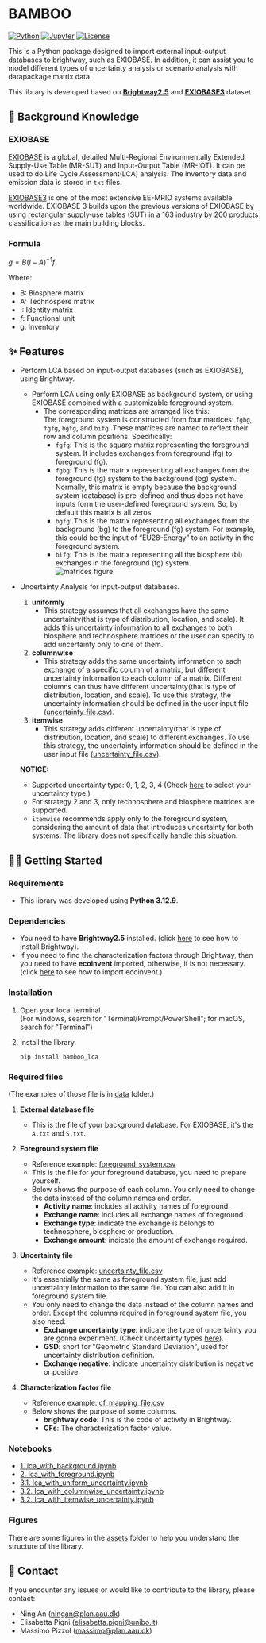 # BAMBOO

[![Python](https://img.shields.io/badge/Python-3776AB.svg?logo=Python&logoColor=white)](https://www.python.org/)
[![Jupyter](https://img.shields.io/badge/Jupyter-F37626.svg?logo=Jupyter&logoColor=white)](https://jupyter.org/)
[![License](https://img.shields.io/github/license/Annedrew/bamboo?color=5D6D7E)](https://github.com/Annedrew/bamboo/blob/main/LICENSE)

This is a Python package designed to import external input-output databases to brightway, such as EXIOBASE. In addition, it can assist you to model different types of uncertainty analysis or scenario analysis with datapackage matrix data.  

This library is developed based on **[Brightway2.5](https://docs.brightway.dev/en/latest/)** and **[EXIOBASE3](https://www.exiobase.eu/index.php/9-blog/31-now-available-exiobase2)** dataset.

## 📖 Background Knowledge 

### EXIOBASE
[EXIOBASE](https://www.exiobase.eu/) is a global, detailed Multi-Regional Environmentally Extended Supply-Use Table (MR-SUT) and Input-Output Table (MR-IOT). It can be used to do Life Cycle Assessment(LCA) analysis. The inventory data and emission data is stored in `txt` files. 

[EXIOBASE3](https://zenodo.org/records/3583071) is one of the most extensive EE-MRIO systems available worldwide. EXIOBASE 3 builds upon the previous versions of EXIOBASE by using rectangular supply‐use tables (SUT) in a 163 industry by 200 products classification as the main building blocks.

### Formula

$g = B (I-A)^{-1} f$. 

Where:
- B: Biosphere matrix
- A: Technospere matrix
- I: Identity matrix
- $f$: Functional unit
- g: Inventory

## ✨ Features
- Perform LCA based on input-output databases (such as EXIOBASE), using Brightway.
  - Perform LCA using only EXIOBASE as background system, or using EXIOBASE combined with a customizable foreground system.
    - The corresponding matrices are arranged like this:  
    The foreground system is constructed from four matrices: `fgbg`, `fgfg`, `bgfg`, and `bifg`. These matrices are named to reflect their row and column positions. Specifically:
      - `fgfg`: This is the square matrix representing the foreground system. It includes exchanges from foreground (fg) to foreground (fg).
      - `fgbg`: This is the matrix representing all exchanges from the foreground (fg) system to the background (bg) system. Normally, this matrix is empty because the background system (database) is pre-defined and thus does not have inputs form the user-defined foreground system. So, by default this matrix is all zeros.
      - `bgfg`: This is the matrix representing all exchanges from the background (bg) to the foreground (fg) system. For example, this could be the input of “EU28-Energy” to an activity in the foreground system.
      - `bifg`: This is the matrix representing all the biosphere (bi) exchanges in the foreground (fg) system.  
    ![matrices figure](./assets/matrices_figure.png)
- Uncertainty Analysis for input-output databases.
  1. **uniformly**
      - This strategy assumes that all exchanges have the same uncertainty(that is type of distribution, location, and scale). It adds this uncertainty information to all exchanges to both biosphere and technosphere matrices or the user can specify to add uncertainty only to one of them.
  2. **columnwise**
      - This strategy adds the same uncertainty information to each exchange of a specific column of a matrix, but different uncertainty information to each column of a matrix. Different columns can thus have different uncertainty(that is type of distribution, location, and scale). To use this strategy, the uncertainty information should be defined in the user input file ([uncertainty_file.csv](notebooks/data/uncertainty_file.csv)).
  3. **itemwise**
      - This strategy adds different uncertainty(that is type of distribution, location, and scale) to different exchanges. To use this strategy, the uncertainty information should be defined in the user input file ([uncertainty_file.csv](notebooks/data/uncertainty_file.csv)).

  **NOTICE:**  
    - Supported uncertainty type: 0, 1, 2, 3, 4 (Check [here](https://stats-arrays.readthedocs.io/en/latest/#mapping-parameter-array-columns-to-uncertainty-distributions) to select your uncertainty type.)
    - For strategy 2 and 3, only technosphere and biosphere matrices are supported.
    - `itemwise` recommends apply only to the foreground system, considering the amount of data that introduces uncertainty for both systems. The library does not specifically handle this situation.

## 👩‍💻 Getting Started
### Requirements
- This library was developed using **Python 3.12.9**.

### Dependencies
- You need to have **Brightway2.5** installed. (click [here](https://docs.brightway.dev/en/latest/content/installation/) to see how to install Brightway).
- If you need to find the characterization factors through Brightway, then you need to have **ecoinvent** imported, otherwise, it is not necessary. (click [here](https://docs.brightway.dev/en/latest/content/cheatsheet/importing.html) to see how to import ecoinvent.)

### Installation
1. Open your local terminal.  
(For windows, search for "Terminal/Prompt/PowerShell"; for macOS, search for "Terminal")

2. Install the library.
   ```
   pip install bamboo_lca
   ```

### Required files
(The examples of those file is in [data](notebooks/data) folder.)
1. **External database file**
    - This is the file of your background database. For EXIOBASE, it's the `A.txt` and `S.txt`.
2. **Foreground system file**
    - Reference example: [foreground_system.csv](notebooks/data/foreground_system.csv)
    - This is the file for your foreground database, you need to prepare yourself. 
    - Below shows the purpose of each column. You only need to change the data instead of the column names and order. 
      - **Activity name**: includes all activity names of foreground.
      - **Exchange name**: includes all exchange names of foreground.
      - **Exchange type**: indicate the exchange is belongs to technosphere, biosphere or production.
      - **Exchange amount**: indicate the amount of exchange required.
3. **Uncertainty file**
    - Reference example: [uncertainty_file.csv](notebooks/data/uncertainty_file.csv)
    - It's essentially the same as foreground system file, just add uncertainty information to the same file. You can also add it in foreground system file.
    - You only need to change the data instead of the column names and order. Except the columns required in foreground system file, you also need:
      - **Exchange uncertainty type**: indicate the type of uncertainty you are gonna experiment. (Check uncertainty types [here](https://stats-arrays.readthedocs.io/en/latest/#mapping-parameter-array-columns-to-uncertainty-distributions)).
      - **GSD**: short for "Geometric Standard Deviation", used for uncertainty distribution definition.
      - **Exchange negative**: indicate uncertainty distribution is negative or positive.

4. **Characterization factor file**
    - Reference example: [cf_mapping_file.csv](notebooks/data/cf_mapping_file.csv)
    - Below shows the purpose of some columns. 
      - **brightway code**: This is the code of activity in Brightway. 
      - **CFs**: The characterization factor value.
### Notebooks
- [1. lca_with_background.ipynb](notebooks/1.%20lca_with_background.ipynb)
- [2. lca_with_foreground.ipynb](notebooks/2.%20lca_with_foreground.ipynb)
- [3.1. lca_with_uniform_uncertainty.ipynb](notebooks/3.1.%20lca_with_uniform_uncertainty.ipynb)
- [3.2. lca_with_columnwise_uncertainty.ipynb](notebooks/3.2.%20lca_with_columnwise_uncertainty.ipynb)
- [3.2. lca_with_itemwise_uncertainty.ipynb](notebooks/3.3.%20lca_with_itemwise_uncertainty.ipynb)

### Figures
There are some figures in the [assets](assets) folder to help you understand the structure of the library.

## 💬 Contact
If you encounter any issues or would like to contribute to the library, please contact: 
  - Ning An (ningan@plan.aau.dk)
  - Elisabetta Pigni (elisabetta.pigni@unibo.it)
  - Massimo Pizzol (massimo@plan.aau.dk)
